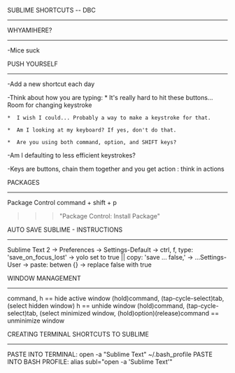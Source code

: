 SUBLIME SHORTCUTS -- DBC
____________


WHYAMIHERE? 
*********
-Mice suck


PUSH YOURSELF
*************
-Add a new shortcut each day

-Think about how you are typing:
	*  It's really hard to hit these buttons... Room for changing keystroke

	*  I wish I could... Probably a way to make a keystroke for that.

	*  Am I looking at my keyboard? If yes, don't do that.

	*  Are you using both command, option, and SHIFT keys?

-Am I defaulting to less efficient keystrokes?

-Keys are buttons, chain them together and you get action : think in actions

PACKAGES
********
Package Control         command + shift + p 
>>>"Package Control: Install Package"



AUTO SAVE SUBLIME - INSTRUCTIONS
********************************
Sublime Text 2 -> Preferences -> Settings-Default -> ctrl, f, type: 'save_on_focus_lost' ->
yolo set to true || copy: 'save ... false,' -> ...Settings-User -> paste: betwen {} -> replace false with true

WINDOW MANAGEMENT
*****************
command, h == hide active window
(hold)command, (tap-cycle-select)tab, (select hidden window) h == unhide window
(hold)command, (tap-cycle-select)tab, (select minimized window, (hold)option)(release)command == unminimize window

CREATING TERMINAL SHORTCUTS TO SUBLIME
**************************************
PASTE INTO TERMINAL: open -a "Sublime Text" ~/.bash_profile
PASTE INTO BASH PROFILE: alias subl="open -a 'Sublime Text'"


